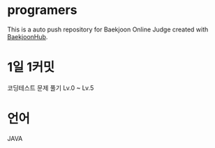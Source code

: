 # programers
This is a auto push repository for Baekjoon Online Judge created with [BaekjoonHub](https://github.com/BaekjoonHub/BaekjoonHub).

# 1일 1커밋
코딩테스트 문제 풀기 Lv.0 ~ Lv.5

# 언어
JAVA
